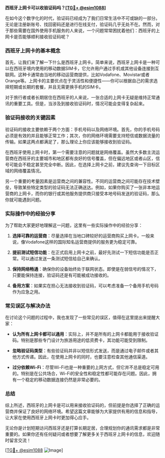 **西班牙上网卡可以收验证码吗？[[TG💪+ @esim1088](https://t.me/s/esim1088)]**

在如今这个数字化的时代，验证码已经成为了我们日常生活中不可或缺的一部分。无论是注册新账号、找回密码还是进行在线支付，验证码几乎无处不在。然而，对于那些需要在国外使用手机服务的人来说，一个问题常常困扰着他们：西班牙的上网卡是否能够顺利接收验证码呢？

### 西班牙上网卡的基本概念

首先，让我们来了解一下什么是西班牙上网卡。简单来说，西班牙上网卡是一种可以在西班牙境内使用的移动数据SIM卡，它允许用户通过手机或其他设备连接到互联网。这种卡通常由当地的移动运营商提供，比如Vodafone、Movistar或者Orange等。上网卡的主要优点在于灵活性和便捷性——你可以根据自己的需求选择短期或长期的套餐，并且无需更换手机的SIM卡。

对于旅行者或者长期居住在西班牙的人来说，一张合适的上网卡无疑是维持正常通讯的重要工具。但是，当涉及到接收验证码时，情况可能会变得复杂起来。

### 验证码接收的关键因素

验证码的接收主要依赖于两个方面：手机号码以及网络环境。首先，你的手机号码必须是有效的并且能够正常工作；其次，你的网络环境需要支持短信或数据流量的传输。如果这两点都满足了，那么理论上你应该能够接收到验证码。

在西班牙使用上网卡时，第一个需要注意的问题就是网络覆盖。虽然大多数主流运营商在西班牙的主要城市和地区都有良好的信号覆盖，但在偏远地区或者山区，信号可能会不稳定甚至完全中断。因此，在选择上网卡之前，建议先查询一下目标区域的网络覆盖情况。

另一个重要的考量因素是运营商之间的兼容性。不同的运营商之间可能存在技术壁垒，导致某些特定类型的验证码无法正确送达。例如，如果你购买了一张非本地运营商的上网卡，而你的银行或其他服务提供商只接受本地号码发送的验证码，那么你就可能遇到问题。

### 实际操作中的经验分享

为了帮助大家更好地理解这一问题，这里有一些实际操作中的经验分享：

1. **选择可靠的运营商**：尽量选择在当地口碑较好的运营商购买上网卡。一般来说，像Vodafone这样的国际知名运营商提供的服务更为稳定可靠。
   
2. **提前测试短信功能**：在正式启用上网卡之前，最好先测试一下短信功能是否正常。可以通过发送一条测试短信给自己来确认。

3. **保持网络畅通**：确保你的设备始终处于联网状态。即使是在弱信号的情况下，只要能保持连接，验证码还是有可能被成功接收的。

4. **备用方案**：如果实在担心无法接收到验证码，可以考虑准备一个备用手机号码作为应急之用。

### 常见误区与解决办法

在讨论这个问题的过程中，我也发现了一些常见的误区，值得在这里提出来提醒大家：

- **认为所有上网卡都可以通用**：实际上，并不是所有的上网卡都能用于接收验证码。特别是那些专门设计为旅游用途的低资费卡，其功能可能受到限制。
  
- **忽略验证码类型**：有些验证码并非以短信形式发送，而是通过电子邮件或者其他方式传递。因此，在使用上网卡的同时，也要注意检查其他通信渠道。

- **过分依赖Wi-Fi**：尽管Wi-Fi也是一种重要的上网方式，但它并不总是稳定可用的。特别是在公共场合，Wi-Fi的安全性和稳定性都可能存在问题。因此，拥有一个稳定的移动数据连接仍然是非常必要的。

### 总结

综上所述，西班牙的上网卡是可以用来接收验证码的，但前提是你选择了正确的运营商并保证了良好的网络环境。希望这篇文章能够为大家提供有用的信息和指导，让大家在使用西班牙上网卡时更加得心应手。

无论你是计划短期访问西班牙还是打算长期定居，合理规划你的通讯需求都是非常重要的。如果你还有任何疑问或者想要了解更多关于西班牙上网卡的信息，欢迎随时留言交流！

[[TG💪+ @esim1088](https://t.me/s/esim1088) ![Image](https://i.postimg.cc/4NQfJmqS/Snipaste-2025-05-13-00-14-12.png)]